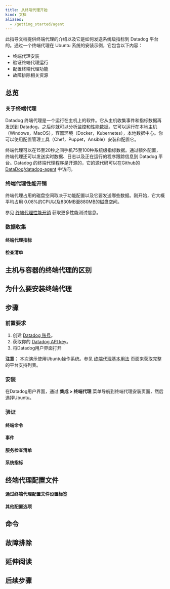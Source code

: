 ```yaml
---
title: 从终端代理开始
kind: 文档
aliases:
  - /getting_started/agent
---
```


此指导文档提供终端代理的介绍以及它是如何发送系统级指标到 Datadog 平台的。通过一个终端代理在 Ubuntu 系统的安装示例，它包含以下内容：

  - 终端代理安装
  - 验证终端代理运行
  - 配置终端代理功能
  - 故障排除相关资源

## 总览

### 关于终端代理

Datadog 终端代理是一个运行在主机上的软件。它从主机收集事件和指标数据再发送到 Datadog，之后你就可以分析监控和性能数据。它可以运行在本地主机（Windows，MacOS），容器环境（Docker，Kubernetes），本地数据中心。你可以使用配置管理工具（Chef，Puppet，Ansible）安装和配置它。

终端代理可以在15至20秒之间手机75至100种系统级指标数据。通过额外配置，终端代理还可以发送实时数据、日志以及正在运行的程序跟踪信息到 Datadog 平台。Datadog 的终端代理程序是开源的，它的源代码可以在Github的 [DataDog/datadog-agent][1] 中访问。


### 终端代理性能开销

终端代理占用的磁盘空间取决于功能配置以及它要发送哪些数据。刚开始，它大概平均占用 0.08%的CPU以及830MB至880MB的磁盘空间。

参见 [终端代理性能开销][2] 获取更多性能测试信息。

### 数据收集

#### 终端代理指标

#### 检查清单

## 主机与容器的终端代理的区别

## 为什么要安装终端代理

## 步骤

### 前置要求

1. 创建 [Datadog 账号][15]。
2. 获取你的 [Datadog API key][16]。
3. 将Datadog用户界面打开

**注意**： 本次演示使用Ubuntu操作系统。参见 [终端代理基本用法][17] 页面来获取完整的平台支持列表。

### 安装

在Datadog用户界面，通过 **集成 > 终端代理** 菜单导航到终端代理安装页面，然后选择Ubuntu。

### 验证

#### 终端命令

#### 事件

#### 服务检查清单

#### 系统指标

## 终端代理配置文件

#### 通过终端代理配置文件设置标签

#### 其他配置选项

## 命令

## 故障排除

## 延伸阅读

## 后续步骤

[1]: https://github.com/DataDog/datadog-agent
[2]: /agent/basic_agent_usage/?tab=agentv6v7#agent-overhead
[15]: https://www.datadoghq.com
[16]: https://app.datadoghq.com/organization-settings/api-keys
[17]: /agent/basic_agent_usage/?tab=agentv6v7
